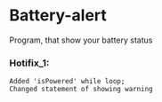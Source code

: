 # Battery-alert
Program, that show your battery status

### Hotifix_1:
    Added 'isPowered' while loop;
    Changed statement of showing warning 